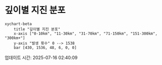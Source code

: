 # 깊이별 지진 분포

```mermaid
xychart-beta
    title "깊이별 지진 분포"
    x-axis ["0-10km", "11-30km", "31-70km", "71-150km", "151-300km", "300km+"]
    y-axis "발생 횟수" 0 --> 1538
    bar [430, 1536, 48, 6, 0, 0]
```

업데이트 시간: 2025-07-16 02:40:09
